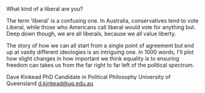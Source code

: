 What kind of a liberal are you?

The term 'liberal' is a confusing one.  In Australia, conservatives tend to vote Liberal, while those who Americans call liberal would vote for anything but.  Deep down though, we are all liberals, because we all value liberty.

The story of how we can all start from a single point of agreement but end up at vastly different ideologies is an intriguing one.  In 1000 words, I'll plot how slight changes in how important we think equality is to ensuring freedom can takes us from the far right to far left of the political spectrum.

Dave Kinkead
PhD Candidate in Political Philosophy
University of Queensland
d.kinkead@uq.edu.au